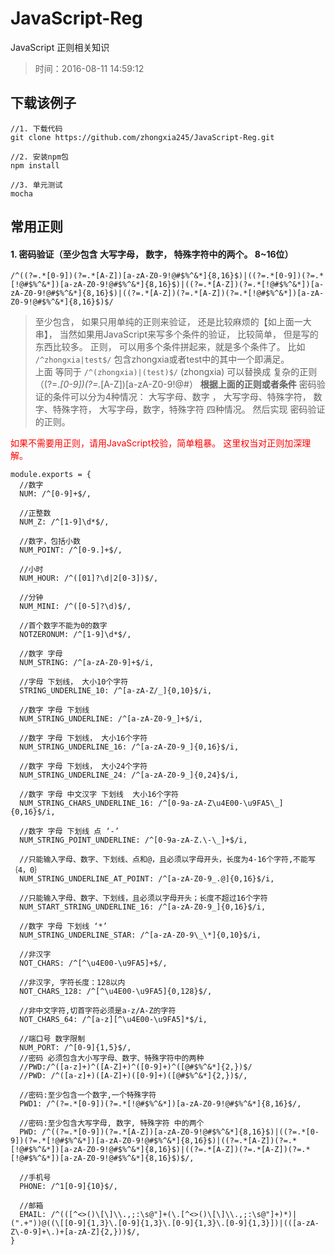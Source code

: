 # JavaScript-Reg
JavaScript 正则相关知识

> 时间：2016-08-11 14:59:12

## 下载该例子
```
//1. 下载代码
git clone https://github.com/zhongxia245/JavaScript-Reg.git

//2. 安装npm包
npm install 

//3. 单元测试
mocha 
```

## 常用正则

#### 1. 密码验证（至少包含 大写字母， 数字， 特殊字符中的两个。 8~16位）
```
/^((?=.*[0-9])(?=.*[A-Z])[a-zA-Z0-9!@#$%^&*]{8,16}$)|((?=.*[0-9])(?=.*[!@#$%^&*])[a-zA-Z0-9!@#$%^&*]{8,16}$)|((?=.*[A-Z])(?=.*[!@#$%^&*])[a-zA-Z0-9!@#$%^&*]{8,16}$)|((?=.*[A-Z])(?=.*[A-Z])(?=.*[!@#$%^&*])[a-zA-Z0-9!@#$%^&*]{8,16}$)$/
```
> 至少包含， 如果只用单纯的正则来验证， 还是比较麻烦的【如上面一大串】， 当然如果用JavaScript来写多个条件的验证， 比较简单， 但是写的东西比较多。 
正则， 可以用多个条件拼起来，就是多个条件了。 比如  `/^zhongxia|test$/`  包含zhongxia或者test中的其中一个即满足。  
上面 等同于 `/^(zhongxia)|(test)$/` 
(zhongxia)  可以替换成 复杂的正则 （(?=.*[0-9])(?=.*[A-Z])[a-zA-Z0-9!@#$%^&*]{8,16}$）
**根据上面的正则或者条件**  密码验证的条件可以分为4种情况： 大写字母、数字 ， 大写字母、特殊字符， 数字、特殊字符， 大写字母，数字，特殊字符 四种情况。
然后实现 密码验证的正则。 

<font style="color:red;">如果不需要用正则，请用JavaScript校验，简单粗暴。 这里权当对正则加深理解。</font>

```
module.exports = {
  //数字
  NUM: /^[0-9]+$/,

  //正整数
  NUM_Z: /^[1-9]\d*$/,

  //数字，包括小数
  NUM_POINT: /^[0-9.]+$/,

  //小时
  NUM_HOUR: /^([01]?\d|2[0-3])$/,

  //分钟
  NUM_MINI: /^([0-5]?\d)$/,

  //首个数字不能为0的数字
  NOTZERONUM: /^[1-9]\d*$/,

  //数字 字母
  NUM_STRING: /^[a-zA-Z0-9]+$/i,

  //字母 下划线， 大小10个字符
  STRING_UNDERLINE_10: /^[a-zA-Z/_]{0,10}$/i,

  //数字 字母 下划线
  NUM_STRING_UNDERLINE: /^[a-zA-Z0-9_]+$/i,

  //数字 字母 下划线， 大小16个字符
  NUM_STRING_UNDERLINE_16: /^[a-zA-Z0-9_]{0,16}$/i,

  //数字 字母 下划线， 大小24个字符
  NUM_STRING_UNDERLINE_24: /^[a-zA-Z0-9_]{0,24}$/i,

  //数字 字母 中文汉字 下划线  大小16个字符
  NUM_STRING_CHARS_UNDERLINE_16: /^[0-9a-zA-Z\u4E00-\u9FA5\_]{0,16}$/i,

  //数字 字母 下划线 点 ‘-’
  NUM_STRING_POINT_UNDERLINE: /^[0-9a-zA-Z.\-\_]+$/i,

  //只能输入字母、数字、下划线、点和@，且必须以字母开头，长度为4-16个字符,不能写｛4，0｝
  NUM_STRING_UNDERLINE_AT_POINT: /^[a-zA-Z0-9_.@]{0,16}$/i,

  //只能输入字母、数字、下划线，且必须以字母开头；长度不超过16个字符
  NUM_START_STRING_UNDERLINE_16: /^[a-zA-Z0-9_]{0,16}$/i,

  //数字 字母 下划线 ‘*’
  NUM_STRING_UNDERLINE_STAR: /^[a-zA-Z0-9\_\*]{0,10}$/i,

  //非汉字
  NOT_CHARS: /^[^\u4E00-\u9FA5]+$/,

  //非汉字, 字符长度：128以内
  NOT_CHARS_128: /^[^\u4E00-\u9FA5]{0,128}$/,

  //非中文字符,切首字符必须是a-z/A-Z的字符
  NOT_CHARS_64: /^[a-z][^\u4E00-\u9FA5]*$/i,

  //端口号 数字限制
  NUM_PORT: /^[0-9]{1,5}$/,
  //密码 必须包含大小写字母、数字、特殊字符中的两种
  //PWD:/^([a-z]+)^([A-Z]+)^([0-9]+)^([@#$%^&*]{2,})$/
  //PWD: /^([a-z]+)([A-Z]+)([0-9]+)([@#$%^&*]{2,})$/,

  //密码:至少包含一个数字,一个特殊字符
  PWD1: /^(?=.*[0-9])(?=.*[!@#$%^&*])[a-zA-Z0-9!@#$%^&*]{8,16}$/,

  //密码:至少包含大写字母, 数字, 特殊字符 中的两个
  PWD: /^((?=.*[0-9])(?=.*[A-Z])[a-zA-Z0-9!@#$%^&*]{8,16}$)|((?=.*[0-9])(?=.*[!@#$%^&*])[a-zA-Z0-9!@#$%^&*]{8,16}$)|((?=.*[A-Z])(?=.*[!@#$%^&*])[a-zA-Z0-9!@#$%^&*]{8,16}$)|((?=.*[A-Z])(?=.*[A-Z])(?=.*[!@#$%^&*])[a-zA-Z0-9!@#$%^&*]{8,16}$)$/,

  //手机号
  PHONE: /^1[0-9]{10}$/,

  //邮箱
  EMAIL: /^(([^<>()\[\]\\.,;:\s@"]+(\.[^<>()\[\]\\.,;:\s@"]+)*)|(".+"))@((\[[0-9]{1,3}\.[0-9]{1,3}\.[0-9]{1,3}\.[0-9]{1,3}])|(([a-zA-Z\-0-9]+\.)+[a-zA-Z]{2,}))$/,
}

```
  
